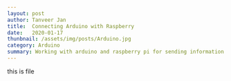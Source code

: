 ```yaml
---
layout: post
author: Tanveer Jan
title:  Connecting Arduino with Raspberry
date:   2020-01-17
thunbnail: /assets/img/posts/Arduino.jpg
category: Arduino
summary: Working with arduino and raspberry pi for sending information
---
```



this is file